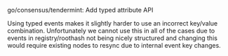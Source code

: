 go/consensus/tendermint: Add typed attribute API

Using typed events makes it slightly harder to use an incorrect key/value
combination. Unfortunately we cannot use this in all of the cases due to
events in registry/roothash not being nicely structured and changing this
would require existing nodes to resync due to internal event key changes.
